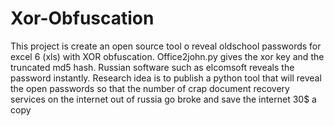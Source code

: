 # Xor-Obfuscation
This project is create an open source tool o reveal oldschool passwords for excel 6 (xls) with XOR obfuscation. Office2john.py gives the xor key and the truncated md5 hash. Russian software such as elcomsoft reveals the password instantly. Research idea is to publish a python tool that will reveal the open passwords so that the number of crap document recovery services on the internet out of russia go broke and save the internet 30$ a copy
